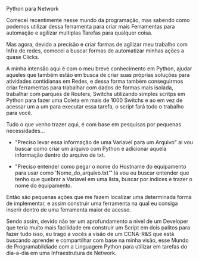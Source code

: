 Python para Network

Comecei recentimente nesse mundo da programação, mas sabendo como podemos utilizar dessa ferramenta para criar mais Ferramentas para automação e agilizar multiplas Tarefas para qualquer coisa.

Mas agora, devido a precisão e criar formas de agilizar meu trabalho com Infra de redes, comecei a buscar formas de automatizar minhas ações a quase Clicks.

A minha intensão aqui é com o meu breve conhecimento em Python, ajudar aqueles que também estão em busca de criar suas próprias soluções para atividades contidianas em Redes, e dessa forma também conseguirmos criar ferramentas para trabalhar com dados de formas mais isolada, trabalhar com parques de Routers, Switchs utilizando simples scritps em Python para fazer uma Coleta em mais de 1000 Switchs e ao em vez de acessar um a um para executar essa tarefa, o script fará todo o trabalho para você.

Tudo o que venho trazer aqui, é com base em pesquisas por pequenas necessidades... 

- "Preciso levar essa informação de uma Variavel para um Arquivo" ai vou buscar como criar um arquivo com Python e adicionar aquela informação dentro do arquivo de txt.

- "Preciso entender como pegar o nome do Hostname do equipamento para usar como 'Nome_do_arquivo.txt'" lá vou eu buscar entender que tenho que quebrar a Variavel em uma lista, buscar por indices e trazer o  nome do equipamento.

Então são pequenas ações que me fazem localizar uma determinada forma de implementar, e assim construir uma ferramenta na qual eu consiga inserir dentro de uma ferramenta maior de acesso.

Sendo assim, devido não ter um aprofundamento a nivel de um Developer que teria muito mais facilidade em construir um Script em dois palitos para fazer tudo isso, eu trago a vocês a visão de um CCNA-R&S que está buscando aprender e compartilhar com base na minha visão, esse Mundo de Programabildiade com a Linguagem Python para utilizar em tarefas do dia-a-dia em uma Infraestrutura de Network. 